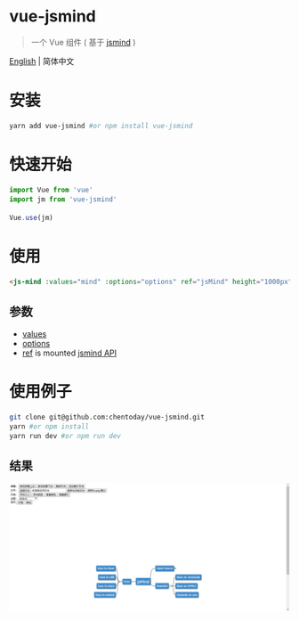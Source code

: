 # vue-jsmind

> 一个 Vue 组件 ( 基于 [jsmind](https://github.com/hizzgdev/jsmind ) )

[English](README.md) | 简体中文
# 安装
```bash
yarn add vue-jsmind #or npm install vue-jsmind
```

# 快速开始
```js
import Vue from 'vue'
import jm from 'vue-jsmind'

Vue.use(jm)
```

# 使用
```html
<js-mind :values="mind" :options="options" ref="jsMind" height="1000px"></js-mind>
```

## 参数
- [values](https://github.com/hizzgdev/jsmind/blob/master/docs/en/1.usage.md#12-data-format)
- [options](https://github.com/hizzgdev/jsmind/blob/master/docs/zh/2.options.md)
- [ref](https://github.com/hizzgdev/jsmind/blob/master/docs/zh/3.operation.md#jsmind-%E5%AF%B9%E8%B1%A1) is mounted [jsmind API](https://github.com/hizzgdev/jsmind/blob/master/docs/zh/3.operation.md#jsmind-%E5%AF%B9%E8%B1%A1)


# 使用例子
```bash
git clone git@github.com:chentoday/vue-jsmind.git
yarn #or npm install
yarn run dev #or npm run dev
```
## 结果
![example](example.png)
